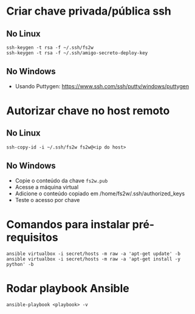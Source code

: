 # Criar chave privada/pública ssh

## No Linux

```
ssh-keygen -t rsa -f ~/.ssh/fs2w
ssh-keygen -t rsa -f ~/.ssh/amigo-secreto-deploy-key
```

## No Windows

- Usando Puttygen: https://www.ssh.com/ssh/putty/windows/puttygen

# Autorizar chave no host remoto

## No Linux

```
ssh-copy-id -i ~/.ssh/fs2w fs2w@<ip do host>
```

## No Windows

- Copie o conteúdo da chave `fs2w.pub`
- Acesse a máquina virtual
- Adicione o conteúdo copiado em /home/fs2w/.ssh/authorized_keys
- Teste o acesso por chave

# Comandos para instalar pré-requisitos

```
ansible virtualbox -i secret/hosts -m raw -a 'apt-get update' -b
ansible virtualbox -i secret/hosts -m raw -a 'apt-get install -y python' -b
```

# Rodar playbook Ansible

```
ansible-playbook <playbook> -v
```